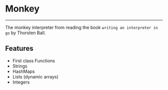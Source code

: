 # Monkey
---------------------------------------------------
The monkey interpreter from reading the book `writing an interpreter in go` by Thorsten Ball.
## Features
- First class Functions
- Strings
- HashMaps
- Lists (dynamic arrays)
- Integers
